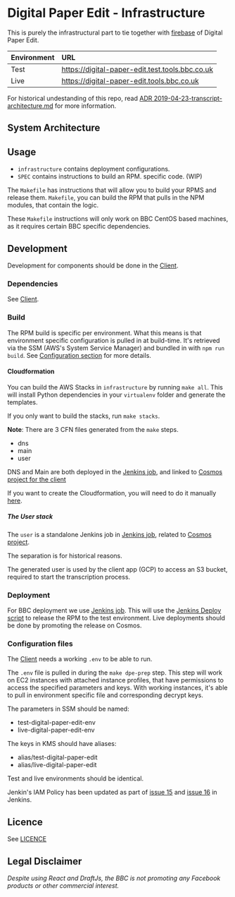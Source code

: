 # Digital Paper Edit - Infrastructure

This is purely the infrastructural part to tie together with
[firebase](https://github.com/bbc/digital-paper-edit-firebase/) of Digital Paper
Edit.

| Environment | URL                                               |
| :---------- | :------------------------------------------------ |
| Test        | <https://digital-paper-edit.test.tools.bbc.co.uk> |
| Live        | <https://digital-paper-edit.tools.bbc.co.uk> |

For historical undestanding of this repo, read
[ADR 2019-04-23-transcript-architecture.md](https://github.com/bbc/digital-paper-edit-client/blob/master/docs/ADR/2019-04-23-transcript-architecture.md)
for more information.

## System Architecture

## Usage

- `infrastructure` contains deployment configurations.
- `SPEC` contains instructions to build an RPM. specific code. (WIP)

The `Makefile` has instructions that will allow you to build your RPMS and
release them. `Makefile`, you can build the RPM that pulls in the NPM modules,
that contain the logic.

These `Makefile` instructions will only work on BBC CentOS based machines, as it
requires certain BBC specific dependencies.

## Development

Development for components should be done in the
[Client](https://github.com/bbc/digital-paper-edit-firebase/).

### Dependencies

See [Client](https://github.com/bbc/digital-paper-edit-firebase/).

### Build

The RPM build is specific per environment. What this means is that environment
specific configuration is pulled in at build-time. It's retrieved via the SSM
(AWS's System Service Manager) and bundled in with `npm run build`. See
[Configuration section](#configuration-files) for more details.

#### Cloudformation

You can build the AWS Stacks in `infrastructure` by running `make all`. This
will install Python dependencies in your `virtualenv` folder and generate the
templates.

If you only want to build the stacks, run `make stacks`.

**Note**: There are 3 CFN files generated from the `make` steps.

- dns
- main
- user

DNS and Main are both deployed in the
[Jenkins job](https://jenkins.newslabs.tools.bbc.co.uk/job/digital-paper-edit-infrastructure/),
and linked to
[Cosmos project for the client](https://cosmos.tools.bbc.co.uk/services/digital-paper-edit-client)

If you want to create the Cloudformation, you will need to do it manually
[here](https://cosmos.tools.bbc.co.uk/services/digital-paper-edit-infrastructure).

##### The User stack

The `user` is a standalone Jenkins job in
[Jenkins job](https://jenkins.newslabs.tools.bbc.co.uk/job/digital-paper-edit-stt-proxy/),
related to
[Cosmos project](https://cosmos.tools.bbc.co.uk/services/digital-paper-edit-stt-proxy).

The separation is for historical reasons.

The generated user is used by the client app (GCP) to access an S3 bucket,
required to start the transcription process.

### Deployment

For BBC deployment we use
[Jenkins job](https://jenkins.newslabs.tools.bbc.co.uk/job/digital-paper-edit-infrastructure/).
This will use the [Jenkins Deploy script](./jenkins-deploy) to release the RPM to the test environment. Live deployments should be done by promoting the release on Cosmos. 

### Configuration files

The [Client](https://github.com/bbc/digital-paper-edit-firebase/) needs a
working `.env` to be able to run.

The `.env` file is pulled in during the `make dpe-prep` step. This step will
work on EC2 instances with attached instance profiles, that have permissions to
access the specified parameters and keys. With working instances, it's able to
pull in environment specific file and corresponding decrypt keys.

The parameters in SSM should be named:

- test-digital-paper-edit-env
- live-digital-paper-edit-env

The keys in KMS should have aliases:

- alias/test-digital-paper-edit
- alias/live-digital-paper-edit

Test and live environments should be identical.

Jenkin's IAM Policy has been updated as part of
[issue 15](https://github.com/bbc/newslabs-jenkins/pull/15) and
[issue 16](https://github.com/bbc/newslabs-jenkins/pull/16) in Jenkins.

## Licence

<!-- mention MIT Licence -->

See [LICENCE](./LICENCE.md)

## Legal Disclaimer

_Despite using React and DraftJs, the BBC is not promoting any Facebook products
or other commercial interest._
